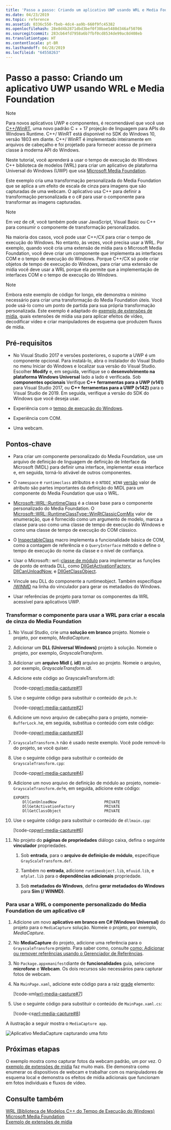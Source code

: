 ```yaml
---
title: 'Passo a passo: Criando um aplicativo UWP usando WRL e Media Foundation'
ms.date: 04/23/2019
ms.topic: reference
ms.assetid: 0336c550-fbeb-4dc4-aa9b-660f9fc45382
ms.openlocfilehash: 28e8d4b2871dbd3bef0f30bae5480d346af50706
ms.sourcegitcommit: 283cb64fd7958a6b7fbf0cd8534de99ac8d408eb
ms.translationtype: HT
ms.contentlocale: pt-BR
ms.lasthandoff: 04/28/2019
ms.locfileid: "64558263"
---
```

# <a name="walkthrough-creating-a-uwp-app-using-wrl-and-media-foundation"></a>Passo a passo: Criando um aplicativo UWP usando WRL e Media Foundation

> [!NOTE]
> Para novos aplicativos UWP e componentes, é recomendável que você use [ C++/WinRT](/windows/uwp/cpp-and-winrt-apis/), uma novo padrão C + + 17 projeção de linguagem para APIs do Windows Runtime. C++/ WinRT está disponível no SDK do Windows 10, versão 1803 em diante. C++/ WinRT é implementado inteiramente em arquivos de cabeçalho e foi projetado para fornecer acesso de primeira classe à moderna API do Windows.

Neste tutorial, você aprenderá a usar o tempo de execução do Windows C++ biblioteca de modelos (WRL) para criar um aplicativo de plataforma Universal do Windows (UWP) que usa [Microsoft Media Foundation](/windows/desktop/medfound/microsoft-media-foundation-sdk).

Este exemplo cria uma transformação personalizada do Media Foundation que se aplica a um efeito de escala de cinza para imagens que são capturadas de uma webcam. O aplicativo usa C++ para definir a transformação personalizada e o c# para usar o componente para transformar as imagens capturadas.

> [!NOTE]
> Em vez de c#, você também pode usar JavaScript, Visual Basic ou C++ para consumir o componente de transformação personalizados.

Na maioria dos casos, você pode usar C++/CX para criar o tempo de execução do Windows. No entanto, às vezes, você precisa usar a WRL. Por exemplo, quando você cria uma extensão de mídia para o Microsoft Media Foundation, você deve criar um componente que implementa as interfaces COM e o tempo de execução do Windows. Porque C++/CX só pode criar objetos de tempo de execução do Windows, para criar uma extensão de mídia você deve usar a WRL porque ela permite que a implementação de interfaces COM e o tempo de execução do Windows.

> [!NOTE]
> Embora este exemplo de código for longo, ele demonstra o mínimo necessário para criar uma transformação do Media Foundation úteis. Você pode usá-lo como um ponto de partida para sua própria transformação personalizada. Este exemplo é adaptado do [exemplo de extensões de mídia](http://code.msdn.microsoft.com/windowsapps/Media-extensions-sample-7b466096), quais extensões de mídia usa para aplicar efeitos de vídeo, decodificar vídeo e criar manipuladores de esquema que produzem fluxos de mídia.

## <a name="prerequisites"></a>Pré-requisitos

- No Visual Studio 2017 e versões posteriores, o suporte a UWP é um componente opcional. Para instalá-lo, abra o instalador do Visual Studio no menu Iniciar do Windows e localizar sua versão do Visual Studio. Escolher **Modify** e, em seguida, verifique se o **desenvolvimento na plataforma Windows Universal** lado a lado é verificada. Sob **componentes opcionais** Verifique  **C++ ferramentas para a UWP (v141)** para Visual Studio 2017, ou  **C++ ferramentas para a UWP (v142)** para o Visual Studio de 2019. Em seguida, verifique a versão do SDK do Windows que você deseja usar. 

- Experiência com o [tempo de execução do Windows](https://msdn.microsoft.com/library/windows/apps/br211377.aspx).

- Experiência com COM.

- Uma webcam.

## <a name="key-points"></a>Pontos-chave

- Para criar um componente personalizado do Media Foundation, use um arquivo de definição de linguagem de definição de Interface da Microsoft (MIDL) para definir uma interface, implementar essa interface e, em seguida, torná-lo ativável de outros componentes.

- O `namespace` e `runtimeclass` atributos e o `NTDDI_WIN8` [versão](/windows/desktop/Midl/version) valor de atributo são partes importantes da definição do MIDL para um componente do Media Foundation que usa o WRL.

- [Microsoft::WRL::RuntimeClass](runtimeclass-class.md) é a classe base para o componente personalizado do Media Foundation. O [Microsoft::WRL::RuntimeClassType::WinRtClassicComMix](runtimeclasstype-enumeration.md) valor de enumeração, que é fornecido como um argumento de modelo, marca a classe para uso como uma classe de tempo de execução do Windows e como uma classe de tempo de execução do COM clássico.

- O [InspectableClass](inspectableclass-macro.md) macro implementa a funcionalidade básica de COM, como a contagem de referência e o `QueryInterface` método e define o tempo de execução do nome da classe e o nível de confiança.

- Usar o Microsoft:: wrl::[classe de módulo](module-class.md) para implementar as funções de ponto de entrada DLL, como [DllGetActivationFactory](https://msdn.microsoft.com/library/br205771.aspx), [DllCanUnloadNow](/windows/desktop/api/combaseapi/nf-combaseapi-dllcanunloadnow), e [ DllGetClassObject](/windows/desktop/api/combaseapi/nf-combaseapi-dllgetclassobject).

- Vincule seu DLL do componente a runtimeobject. Também especifique [/WINMD](../../cppcx/compiler-and-linker-options-c-cx.md) na linha do vinculador para gerar os metadados do Windows.

- Usar referências de projeto para tornar os componentes da WRL acessível para aplicativos UWP.

### <a name="to-use-the-wrl-to-create-the-media-foundation-grayscale-transform-component"></a>Transformar o componente para usar a WRL para criar a escala de cinza do Media Foundation

1. No Visual Studio, crie uma **solução em branco** projeto. Nomeie o projeto, por exemplo, *MediaCapture*.

1. Adicionar um **DLL (Universal Windows)** projeto à solução. Nomeie o projeto, por exemplo, *GrayscaleTransform*.

1. Adicionar um **arquivo Midl (. idl)** arquivo ao projeto. Nomeie o arquivo, por exemplo, *GrayscaleTransform.idl*.

1. Adicione este código ao GrayscaleTransform.idl:

   [!code-cpp[wrl-media-capture#1](../codesnippet/CPP/walkthrough-creating-a-windows-store-app-using-wrl-and-media-foundation_1.idl)]

1. Use o seguinte código para substituir o conteúdo de `pch.h`:

   [!code-cpp[wrl-media-capture#2](../codesnippet/CPP/walkthrough-creating-a-windows-store-app-using-wrl-and-media-foundation_2.h)]

1. Adicione um novo arquivo de cabeçalho para o projeto, nomeie- `BufferLock.h`e, em seguida, substitua o conteúdo com este código:

   [!code-cpp[wrl-media-capture#3](../codesnippet/CPP/walkthrough-creating-a-windows-store-app-using-wrl-and-media-foundation_3.h)]

1. `GrayscaleTransform.h` não é usado neste exemplo. Você pode removê-lo do projeto, se você quiser.

1. Use o seguinte código para substituir o conteúdo de `GrayscaleTransform.cpp`:

   [!code-cpp[wrl-media-capture#4](../codesnippet/CPP/walkthrough-creating-a-windows-store-app-using-wrl-and-media-foundation_4.cpp)]

1. Adicione um novo arquivo de definição de módulo ao projeto, nomeie- `GrayscaleTransform.def`e, em seguida, adicione este código:

   ```
   EXPORTS
       DllCanUnloadNow                     PRIVATE
       DllGetActivationFactory             PRIVATE
       DllGetClassObject                   PRIVATE
   ```

1. Use o seguinte código para substituir o conteúdo de `dllmain.cpp`:

   [!code-cpp[wrl-media-capture#6](../codesnippet/CPP/walkthrough-creating-a-windows-store-app-using-wrl-and-media-foundation_6.cpp)]

1. No projeto do **páginas de propriedades** diálogo caixa, defina o seguinte **vinculador** propriedades.

   1. Sob **entrada**, para o **arquivo de definição de módulo**, especifique `GrayScaleTransform.def`.

   1. Também no **entrada**, adicione `runtimeobject.lib`, `mfuuid.lib`, e `mfplat.lib` para o **dependências adicionais** propriedade.

   1. Sob **metadados do Windows**, defina **gerar metadados do Windows** para **Sim (/ WINMD)**.

### <a name="to-use-the-wrl-the-custom-media-foundation-component-from-a-c-app"></a>Para usar a WRL o componente personalizado do Media Foundation de um aplicativo c#

1. Adicione um novo **aplicativo em branco em C# (Windows Universal)** do projeto para o `MediaCapture` solução. Nomeie o projeto, por exemplo, *MediaCapture*.

1. No **MediaCapture** do projeto, adicione uma referência para o `GrayscaleTransform` projeto. Para saber como, consulte [como: Adicionar ou remover referências usando o Gerenciador de Referências](/visualstudio/ide/how-to-add-or-remove-references-by-using-the-reference-manager).

1. No `Package.appxmanifest`diante de **funcionalidades** guia, selecione **microfone** e **Webcam**. Os dois recursos são necessários para capturar fotos de webcam.

1. Na `MainPage.xaml`, adicione este código para a raiz [grade](https://msdn.microsoft.com/library/windows/apps/xaml/windows.ui.xaml.controls.grid.aspx) elemento:

   [!code-xml[wrl-media-capture#7](../codesnippet/Xaml/walkthrough-creating-a-windows-store-app-using-wrl-and-media-foundation_7.xaml)]

1. Use o seguinte código para substituir o conteúdo de `MainPage.xaml.cs`:

   [!code-cs[wrl-media-capture#8](../codesnippet/CSharp/walkthrough-creating-a-windows-store-app-using-wrl-and-media-foundation_8.cs)]

A ilustração a seguir mostra o `MediaCapture app`.

![Aplicativo MediaCapture capturando uma foto](../media/wrl_media_capture.png "WRL_Media_Capture")

## <a name="next-steps"></a>Próximas etapas

O exemplo mostra como capturar fotos da webcam padrão, um por vez. O [exemplo de extensões de mídia](http://code.msdn.microsoft.com/windowsapps/Media-extensions-sample-7b466096) faz muito mais. Ele demonstra como enumerar os dispositivos de webcam e trabalhar com os manipuladores de esquema local e demonstra os efeitos de mídia adicionais que funcionam em fotos individuais e fluxos de vídeo.

## <a name="see-also"></a>Consulte também

[WRL (Biblioteca de Modelos C++ do Tempo de Execução do Windows)](windows-runtime-cpp-template-library-wrl.md)<br/>
[Microsoft Media Foundation](/windows/desktop/medfound/microsoft-media-foundation-sdk)<br/>
[Exemplo de extensões de mídia](http://code.msdn.microsoft.com/windowsapps/Media-extensions-sample-7b466096)